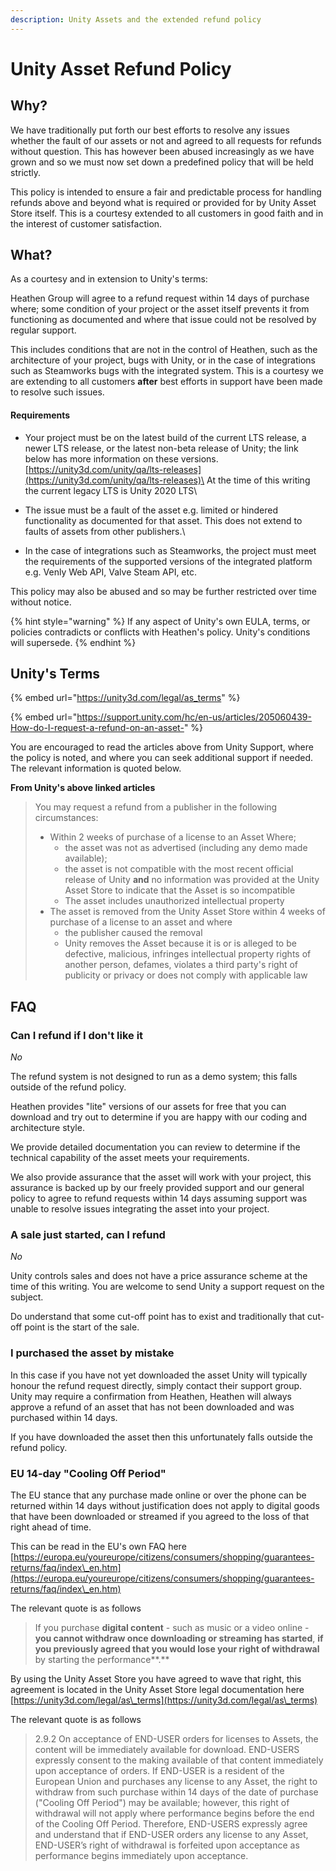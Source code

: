 ```yaml
---
description: Unity Assets and the extended refund policy
---
```


# Unity Asset Refund Policy

## Why?

We have traditionally put forth our best efforts to resolve any issues whether the fault of our assets or not and agreed to all requests for refunds without question. This has however been abused increasingly as we have grown and so we must now set down a predefined policy that will be held strictly.

This policy is intended to ensure a fair and predictable process for handling refunds above and beyond what is required or provided for by Unity Asset Store itself. This is a courtesy extended to all customers in good faith and in the interest of customer satisfaction.

## What?

As a courtesy and in extension to Unity's terms:

Heathen Group will agree to a refund request within 14 days of purchase where; some condition of your project or the asset itself prevents it from functioning as documented and where that issue could not be resolved by regular support.

This includes conditions that are not in the control of Heathen, such as the architecture of your project, bugs with Unity, or in the case of integrations such as Steamworks bugs with the integrated system. This is a courtesy we are extending to all customers **after** best efforts in support have been made to resolve such issues.

#### Requirements

* Your project must be on the latest build of the current LTS release, a newer LTS release, or the latest non-beta release of Unity; the link below has more information on these versions.\
  [https://unity3d.com/unity/qa/lts-releases](https://unity3d.com/unity/qa/lts-releases)\
  At the time of this writing the current legacy LTS is Unity 2020 LTS\

* The issue must be a fault of the asset e.g. limited or hindered functionality as documented for that asset. This does not extend to faults of assets from other publishers.\

* In the case of integrations such as Steamworks, the project must meet the requirements of the supported versions of the integrated platform e.g. Venly Web API, Valve Steam API, etc.

This policy may also be abused and so may be further restricted over time without notice.

{% hint style="warning" %}
If any aspect of Unity's own EULA, terms, or policies contradicts or conflicts with Heathen's policy. Unity's conditions will supersede.
{% endhint %}

## Unity's Terms

{% embed url="https://unity3d.com/legal/as_terms" %}

{% embed url="https://support.unity.com/hc/en-us/articles/205060439-How-do-I-request-a-refund-on-an-asset-" %}

You are encouraged to read the articles above from Unity Support, where the policy is noted, and where you can seek additional support if needed. The relevant information is quoted below.

**From Unity's above linked articles**

> You may request a refund from a publisher in the following circumstances:
>
> * Within 2 weeks of purchase of a license to an Asset Where;
>   * the asset was not as advertised (including any demo made available);
>   * the asset is not compatible with the most recent official release of Unity **and** no information was provided at the Unity Asset Store to indicate that the Asset is so incompatible
>   * The asset includes unauthorized intellectual property
> * The asset is removed from the Unity Asset Store within 4 weeks of purchase of a license to an asset and where
>   * the publisher caused the removal
>   * Unity removes the Asset because it is or is alleged to be defective, malicious, infringes intellectual property rights of another person, defames, violates a third party's right of publicity or privacy or does not comply with applicable law

## FAQ

### Can I refund if I don't like it

_No_

The refund system is not designed to run as a demo system; this falls outside of the refund policy.&#x20;

Heathen provides "lite" versions of our assets for free that you can download and try out to determine if you are happy with our coding and architecture style.&#x20;

We provide detailed documentation you can review to determine if the technical capability of the asset meets your requirements.&#x20;

We also provide assurance that the asset will work with your project, this assurance is backed up by our freely provided support and our general policy to agree to refund requests within 14 days assuming support was unable to resolve issues integrating the asset into your project.&#x20;

### A sale just started, can I refund

_No_

Unity controls sales and does not have a price assurance scheme at the time of this writing. You are welcome to send Unity a support request on the subject.

Do understand that some cut-off point has to exist and traditionally that cut-off point is the start of the sale.

### I purchased the asset by mistake

In this case if you have not yet downloaded the asset Unity will typically honour the refund request directly, simply contact their support group. Unity may require a confirmation from Heathen, Heathen will always approve a refund of an asset that has not been downloaded and was purchased within 14 days.

If you have downloaded the asset then this unfortunately falls outside the refund policy.

### EU 14-day "Cooling Off Period"

The EU stance that any purchase made online or over the phone can be returned within 14 days without justification does not apply to digital goods that have been downloaded or streamed if you agreed to the loss of that right ahead of time.

This can be read in the EU's own FAQ here\
[https://europa.eu/youreurope/citizens/consumers/shopping/guarantees-returns/faq/index\_en.htm](https://europa.eu/youreurope/citizens/consumers/shopping/guarantees-returns/faq/index\_en.htm)

The relevant quote is as follows

> If you purchase **digital content** - such as music or a video online - **you cannot withdraw once downloading or streaming has started**, **if you previously agreed that you would lose your right of withdrawal** by starting the performance**.**

By using the Unity Asset Store you have agreed to wave that right, this agreement is located in the Unity Asset Store legal documentation here\
[https://unity3d.com/legal/as\_terms](https://unity3d.com/legal/as\_terms)

The relevant quote is as follows

> 2.9.2 On acceptance of END-USER orders for licenses to Assets, the content will be immediately available for download. END-USERS expressly consent to the making available of that content immediately upon acceptance of orders. If END-USER is a resident of the European Union and purchases any license to any Asset, the right to withdraw from such purchase within 14 days of the date of purchase ("Cooling Off Period") may be available; however, this right of withdrawal will not apply where performance begins before the end of the Cooling Off Period. Therefore, END-USERS expressly agree and understand that if END-USER orders any license to any Asset, END-USER’s right of withdrawal is forfeited upon acceptance as performance begins immediately upon acceptance.

